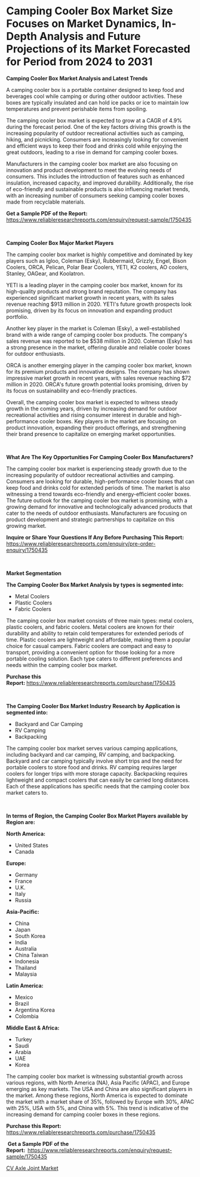 <p><h1>Camping Cooler Box Market Size Focuses on Market Dynamics, In-Depth Analysis and Future Projections of its Market Forecasted for Period from 2024 to 2031</h1></p><p><strong>Camping Cooler Box Market Analysis and Latest Trends</strong></p>
<p><p>A camping cooler box is a portable container designed to keep food and beverages cool while camping or during other outdoor activities. These boxes are typically insulated and can hold ice packs or ice to maintain low temperatures and prevent perishable items from spoiling.</p><p>The camping cooler box market is expected to grow at a CAGR of 4.9% during the forecast period. One of the key factors driving this growth is the increasing popularity of outdoor recreational activities such as camping, hiking, and picnicking. Consumers are increasingly looking for convenient and efficient ways to keep their food and drinks cold while enjoying the great outdoors, leading to a rise in demand for camping cooler boxes.</p><p>Manufacturers in the camping cooler box market are also focusing on innovation and product development to meet the evolving needs of consumers. This includes the introduction of features such as enhanced insulation, increased capacity, and improved durability. Additionally, the rise of eco-friendly and sustainable products is also influencing market trends, with an increasing number of consumers seeking camping cooler boxes made from recyclable materials.</p></p>
<p><strong>Get a Sample PDF of the Report:&nbsp;</strong> <a href="https://www.reliableresearchreports.com/enquiry/request-sample/1750435">https://www.reliableresearchreports.com/enquiry/request-sample/1750435</a></p>
<p>&nbsp;</p>
<p><strong>Camping Cooler Box Major Market Players</strong></p>
<p><p>The camping cooler box market is highly competitive and dominated by key players such as Igloo, Coleman (Esky), Rubbermaid, Grizzly, Engel, Bison Coolers, ORCA, Pelican, Polar Bear Coolers, YETI, K2 coolers, AO coolers, Stanley, OAGear, and Koolatron.</p><p>YETI is a leading player in the camping cooler box market, known for its high-quality products and strong brand reputation. The company has experienced significant market growth in recent years, with its sales revenue reaching $913 million in 2020. YETI's future growth prospects look promising, driven by its focus on innovation and expanding product portfolio.</p><p>Another key player in the market is Coleman (Esky), a well-established brand with a wide range of camping cooler box products. The company's sales revenue was reported to be $538 million in 2020. Coleman (Esky) has a strong presence in the market, offering durable and reliable cooler boxes for outdoor enthusiasts.</p><p>ORCA is another emerging player in the camping cooler box market, known for its premium products and innovative designs. The company has shown impressive market growth in recent years, with sales revenue reaching $72 million in 2020. ORCA's future growth potential looks promising, driven by its focus on sustainability and eco-friendly practices.</p><p>Overall, the camping cooler box market is expected to witness steady growth in the coming years, driven by increasing demand for outdoor recreational activities and rising consumer interest in durable and high-performance cooler boxes. Key players in the market are focusing on product innovation, expanding their product offerings, and strengthening their brand presence to capitalize on emerging market opportunities.</p></p>
<p>&nbsp;</p>
<p><strong>What Are The Key Opportunities For Camping Cooler Box Manufacturers?</strong></p>
<p><p>The camping cooler box market is experiencing steady growth due to the increasing popularity of outdoor recreational activities and camping. Consumers are looking for durable, high-performance cooler boxes that can keep food and drinks cold for extended periods of time. The market is also witnessing a trend towards eco-friendly and energy-efficient cooler boxes. The future outlook for the camping cooler box market is promising, with a growing demand for innovative and technologically advanced products that cater to the needs of outdoor enthusiasts. Manufacturers are focusing on product development and strategic partnerships to capitalize on this growing market.</p></p>
<p><strong>Inquire or Share Your Questions If Any Before Purchasing This Report:</strong> <a href="https://www.reliableresearchreports.com/enquiry/pre-order-enquiry/1750435">https://www.reliableresearchreports.com/enquiry/pre-order-enquiry/1750435</a></p>
<p>&nbsp;</p>
<p><strong>Market Segmentation</strong></p>
<p><strong>The Camping Cooler Box Market Analysis by types is segmented into:</strong></p>
<p><ul><li>Metal Coolers</li><li>Plastic Coolers</li><li>Fabric Coolers</li></ul></p>
<p><p>The camping cooler box market consists of three main types: metal coolers, plastic coolers, and fabric coolers. Metal coolers are known for their durability and ability to retain cold temperatures for extended periods of time. Plastic coolers are lightweight and affordable, making them a popular choice for casual campers. Fabric coolers are compact and easy to transport, providing a convenient option for those looking for a more portable cooling solution. Each type caters to different preferences and needs within the camping cooler box market.</p></p>
<p><strong>Purchase this Report:&nbsp;</strong><a href="https://www.reliableresearchreports.com/purchase/1750435">https://www.reliableresearchreports.com/purchase/1750435</a></p>
<p>&nbsp;</p>
<p><strong>The Camping Cooler Box Market Industry Research by Application is segmented into:</strong></p>
<p><ul><li>Backyard and Car Camping</li><li>RV Camping</li><li>Backpacking</li></ul></p>
<p><p>The camping cooler box market serves various camping applications, including backyard and car camping, RV camping, and backpacking. Backyard and car camping typically involve short trips and the need for portable coolers to store food and drinks. RV camping requires larger coolers for longer trips with more storage capacity. Backpacking requires lightweight and compact coolers that can easily be carried long distances. Each of these applications has specific needs that the camping cooler box market caters to.</p></p>
<p>&nbsp;</p>
<p><strong>In terms of Region, the Camping Cooler Box Market Players available by Region are:</strong></p>
<p>
    <p> <strong> North America: </strong>
        <ul>
            <li>United States</li>
            <li>Canada</li>
        </ul>
        </p> 
    <p> <strong> Europe: </strong>
        <ul>
            <li>Germany</li>
            <li>France</li>
            <li>U.K.</li>
            <li>Italy</li>
            <li>Russia</li>
        </ul>
        </p> 
    <p> <strong> Asia-Pacific: </strong>
        <ul>
            <li>China</li>
            <li>Japan</li>
            <li>South Korea</li>
            <li>India</li>
            <li>Australia</li>
            <li>China Taiwan</li>
            <li>Indonesia</li>
            <li>Thailand</li>
            <li>Malaysia</li>
        </ul>
        </p> 
    <p> <strong> Latin America: </strong>
        <ul>
            <li>Mexico</li>
            <li>Brazil</li>
            <li>Argentina Korea</li>
            <li>Colombia</li>
        </ul>
        </p> 
    <p> <strong> Middle East & Africa: </strong>
        <ul>
            <li>Turkey</li>
            <li>Saudi</li>
            <li>Arabia</li>
            <li>UAE</li>
            <li>Korea</li>
        </ul>
    </p>
    </p>
<p><p>The camping cooler box market is witnessing substantial growth across various regions, with North America (NA), Asia Pacific (APAC), and Europe emerging as key markets. The USA and China are also significant players in the market. Among these regions, North America is expected to dominate the market with a market share of 35%, followed by Europe with 30%, APAC with 25%, USA with 5%, and China with 5%. This trend is indicative of the increasing demand for camping cooler boxes in these regions.</p></p>
<p><strong>Purchase this Report: </strong><a href="https://www.reliableresearchreports.com/purchase/1750435">https://www.reliableresearchreports.com/purchase/1750435</a></p>
<p>&nbsp;<strong>Get a Sample PDF of the Report:&nbsp;&nbsp;</strong><a href="https://www.reliableresearchreports.com/enquiry/request-sample/1750435">https://www.reliableresearchreports.com/enquiry/request-sample/1750435</a></p>
<p><strong></strong></p>
<p><p><a href="https://confirmed-shield-e13.notion.site/CV-Axle-Joint-Market-Challenges-Opportunities-and-Growth-Drivers-and-Major-Market-Players-forecas-819ca6e2d11f4e1b9a3ab15ac30e2880">CV Axle Joint Market</a></p></p>